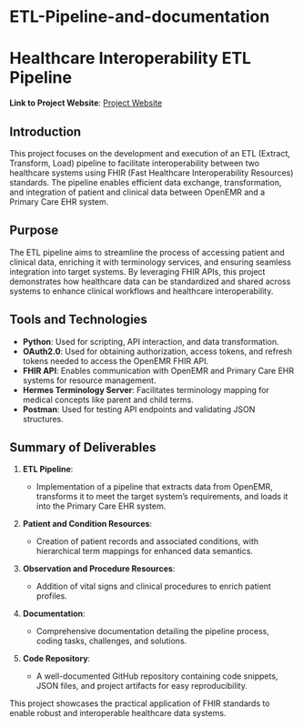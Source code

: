 # ETL-Pipeline-and-documentation
# Healthcare Interoperability ETL Pipeline

**Link to Project Website**: [Project Website](https://pages.github.iu.edu/ajilla/group_2_project/)

## Introduction
This project focuses on the development and execution of an ETL (Extract, Transform, Load) pipeline to facilitate interoperability between two healthcare systems using FHIR (Fast Healthcare Interoperability Resources) standards. The pipeline enables efficient data exchange, transformation, and integration of patient and clinical data between OpenEMR and a Primary Care EHR system.

## Purpose
The ETL pipeline aims to streamline the process of accessing patient and clinical data, enriching it with terminology services, and ensuring seamless integration into target systems. By leveraging FHIR APIs, this project demonstrates how healthcare data can be standardized and shared across systems to enhance clinical workflows and healthcare interoperability.

## Tools and Technologies
- **Python**: Used for scripting, API interaction, and data transformation.
- **OAuth2.0**: Used for obtaining authorization, access tokens, and refresh tokens needed to access the OpenEMR FHIR API.
- **FHIR API**: Enables communication with OpenEMR and Primary Care EHR systems for resource management.
- **Hermes Terminology Server**: Facilitates terminology mapping for medical concepts like parent and child terms.
- **Postman**: Used for testing API endpoints and validating JSON structures.

## Summary of Deliverables
1. **ETL Pipeline**: 
   - Implementation of a pipeline that extracts data from OpenEMR, transforms it to meet the target system’s requirements, and loads it into the Primary Care EHR system.

2. **Patient and Condition Resources**:
   - Creation of patient records and associated conditions, with hierarchical term mappings for enhanced data semantics.

3. **Observation and Procedure Resources**:
   - Addition of vital signs and clinical procedures to enrich patient profiles.

4. **Documentation**:
   - Comprehensive documentation detailing the pipeline process, coding tasks, challenges, and solutions.

5. **Code Repository**:
   - A well-documented GitHub repository containing code snippets, JSON files, and project artifacts for easy reproducibility.

This project showcases the practical application of FHIR standards to enable robust and interoperable healthcare data systems.
